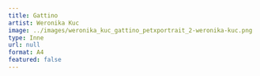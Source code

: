 ```yaml
---
title: Gattino
artist: Weronika Kuc
image: ../images/weronika_kuc_gattino_petxportrait_2-weronika-kuc.png
type: Inne
url: null
format: A4
featured: false
---
```

